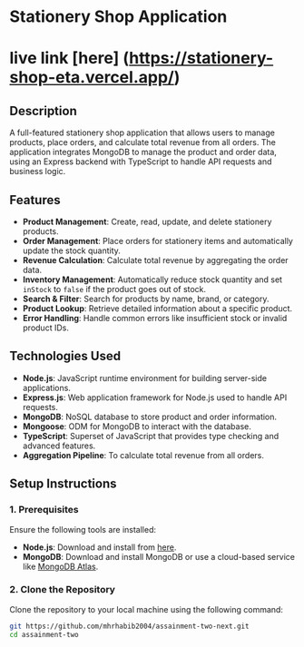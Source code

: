 # Stationery Shop Application 

# live link [here] (https://stationery-shop-eta.vercel.app/)

## Description

A full-featured stationery shop application that allows users to manage products, place orders, and calculate total revenue from all orders. The application integrates MongoDB to manage the product and order data, using an Express backend with TypeScript to handle API requests and business logic.

## Features

- **Product Management**: Create, read, update, and delete stationery products.
- **Order Management**: Place orders for stationery items and automatically update the stock quantity.
- **Revenue Calculation**: Calculate total revenue by aggregating the order data.
- **Inventory Management**: Automatically reduce stock quantity and set `inStock` to `false` if the product goes out of stock.
- **Search & Filter**: Search for products by name, brand, or category.
- **Product Lookup**: Retrieve detailed information about a specific product.
- **Error Handling**: Handle common errors like insufficient stock or invalid product IDs.

## Technologies Used

- **Node.js**: JavaScript runtime environment for building server-side applications.
- **Express.js**: Web application framework for Node.js used to handle API requests.
- **MongoDB**: NoSQL database to store product and order information.
- **Mongoose**: ODM for MongoDB to interact with the database.
- **TypeScript**: Superset of JavaScript that provides type checking and advanced features.
- **Aggregation Pipeline**: To calculate total revenue from all orders.

## Setup Instructions

### 1. Prerequisites

Ensure the following tools are installed:

- **Node.js**: Download and install from [here](https://nodejs.org/).
- **MongoDB**: Download and install MongoDB or use a cloud-based service like [MongoDB Atlas](https://www.mongodb.com/cloud/atlas).

### 2. Clone the Repository

Clone the repository to your local machine using the following command:

```bash
git https://github.com/mhrhabib2004/assainment-two-next.git
cd assainment-two
